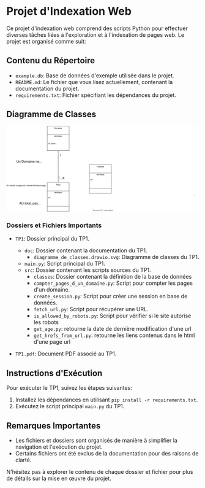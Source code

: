 # Projet d'Indexation Web

Ce projet d'indexation web comprend des scripts Python pour effectuer diverses tâches liées à l'exploration et à l'indexation de pages web. Le projet est organisé comme suit:

## Contenu du Répertoire

- `example.db`: Base de données d'exemple utilisée dans le projet.
- `README.md`: Le fichier que vous lisez actuellement, contenant la documentation du projet.
- `requirements.txt`: Fichier spécifiant les dépendances du projet.

## Diagramme de Classes

![Diagramme de Classes](TP1/doc/diagramme_de_classes.drawio.svg)
### Dossiers et Fichiers Importants

- `TP1`: Dossier principal du TP1.


  - `doc`: Dossier contenant la documentation du TP1.
    - `diagramme_de_classes.drawio.svg`: Diagramme de classes du TP1.
  - `main.py`: Script principal du TP1.
  - `src`: Dossier contenant les scripts sources du TP1.
    - `classes`: Dossier contenant la définition de la base de données
    - `compter_pages_d_un_domaine.py`: Script pour compter les pages d'un domaine.
    - `create_session.py`: Script pour créer une session en base de données.
    - `fetch_url.py`: Script pour récupérer une URL.
    - `is_allowed_by_robots.py`: Script pour vérifier si le site autorise les robots
    - `get_age.py`: retourne la date de dernière modification d'une url
    - `get_hrefs_from_url.py`: retourne les liens contenus dans le html d'une page url

- `TP1.pdf`: Document PDF associé au TP1.

## Instructions d'Exécution

Pour exécuter le TP1, suivez les étapes suivantes:

1. Installez les dépendances en utilisant `pip install -r requirements.txt`.
2. Exécutez le script principal `main.py` du TP1.

## Remarques Importantes

- Les fichiers et dossiers sont organisés de manière à simplifier la navigation et l'exécution du projet.
- Certains fichiers ont été exclus de la documentation pour des raisons de clarté.

N'hésitez pas à explorer le contenu de chaque dossier et fichier pour plus de détails sur la mise en œuvre du projet.
